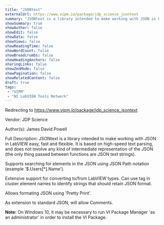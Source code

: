 ```yaml
---
title: "JSONtext"
externalUrl: https://www.vipm.io/package/jdp_science_jsontext
summary: "JSONtext is a library intended to make working with JSON in LabVIEW easy, fast and flexible."
showSummary: true
showAuthor: false
showEdit: false
showData: false
showViews: false
showReadingTime: false
showWordCount: false
showBreadcrumbs: false
showHeadingAnchors: false
sharingLinks: false
showZenMode: false
showPagination: false
showRelatedContent: false
draft: true
tags:
 - "VIPM"
 - "NI LabVIEW Tools Network"
---
```


Redirecting to https://www.vipm.io/package/jdp_science_jsontext

Vendor: JDP Science

Author(s): James David Powell
 
Full Description:
JSONtext is a library intended to make working with JSON in LabVIEW easy, fast and flexible.  It is based on high-speed text parsing, and does not involve any kind of intermediate representation of the JSON (the only thing passed between functions are JSON text strings).  

Supports searching for elements in the JSON using JSON Path notation (example '$.Users[*].Name').  

Extensive support for converting to/from LabVIEW types.  Can use <JSON> tag in cluster element names to identify strings that should retain JSON format.  

Allows formating JSON using 'Pretty Print'.

As extension to standard JSON, will allow Comments.  

**Note:** On Windows 10, it may be necessary to run VI Package Manager 'as an administrator' in order to install the VI Package.
